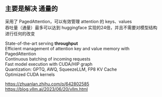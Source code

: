 ## 主要是解决 通量的   


采用了 PagedAttention，可以有效管理 attention 的 keys、values    
吞吐量（通量）最多可以达到 huggingface 实现的24倍，并且不需要对模型结构进行任何的改变

State-of-the-art serving **throughput**         
Efficient management of attention key and value memory with PagedAttention    
Continuous batching of incoming requests   
Fast model execution with CUDA/HIP graph    
Quantization: GPTQ, AWQ, SqueezeLLM, FP8 KV Cache    
Optimized CUDA kernels    


https://zhuanlan.zhihu.com/p/642802585     
https://blog.vllm.ai/2023/06/20/vllm.html   
